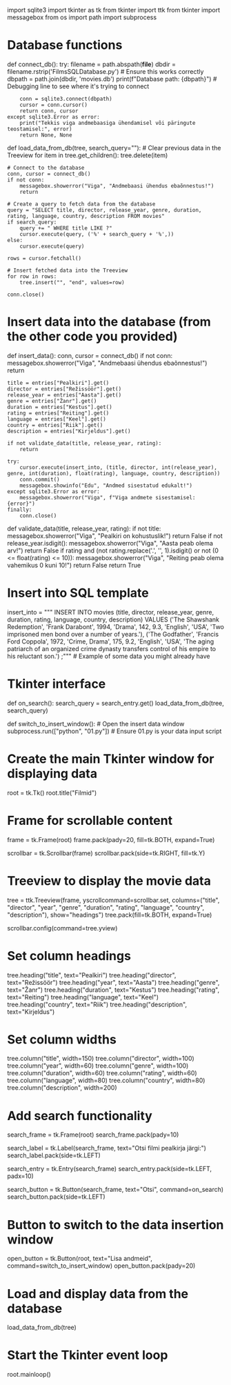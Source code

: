 import sqlite3
import tkinter as tk
from tkinter import ttk
from tkinter import messagebox
from os import path
import subprocess

# Database functions
def connect_db():
    try:
        filename = path.abspath(__file__)
        dbdir = filename.rstrip('FilmsSQLDatabase.py')  # Ensure this works correctly
        dbpath = path.join(dbdir, 'movies.db')
        print(f"Database path: {dbpath}")  # Debugging line to see where it's trying to connect

        conn = sqlite3.connect(dbpath)
        cursor = conn.cursor()
        return conn, cursor
    except sqlite3.Error as error:
        print("Tekkis viga andmebaasiga ühendamisel või päringute teostamisel:", error)
        return None, None

def load_data_from_db(tree, search_query=""):
    # Clear previous data in the Treeview
    for item in tree.get_children():
        tree.delete(item)

    # Connect to the database
    conn, cursor = connect_db()
    if not conn:
        messagebox.showerror("Viga", "Andmebaasi ühendus ebaõnnestus!")
        return
    
    # Create a query to fetch data from the database
    query = "SELECT title, director, release_year, genre, duration, rating, language, country, description FROM movies"
    if search_query:
        query += " WHERE title LIKE ?"
        cursor.execute(query, ('%' + search_query + '%',))
    else:
        cursor.execute(query)
    
    rows = cursor.fetchall()

    # Insert fetched data into the Treeview
    for row in rows:
        tree.insert("", "end", values=row)

    conn.close()

# Insert data into the database (from the other code you provided)
def insert_data():
    conn, cursor = connect_db()
    if not conn:
        messagebox.showerror("Viga", "Andmebaasi ühendus ebaõnnestus!")
        return

    title = entries["Pealkiri"].get()
    director = entries["Režissöör"].get()
    release_year = entries["Aasta"].get()
    genre = entries["Žanr"].get()
    duration = entries["Kestus"].get()
    rating = entries["Reiting"].get()
    language = entries["Keel"].get()
    country = entries["Riik"].get()
    description = entries["Kirjeldus"].get()

    if not validate_data(title, release_year, rating):
        return

    try:
        cursor.execute(insert_into, (title, director, int(release_year), genre, int(duration), float(rating), language, country, description))
        conn.commit()
        messagebox.showinfo("Edu", "Andmed sisestatud edukalt!")
    except sqlite3.Error as error:
        messagebox.showerror("Viga", f"Viga andmete sisestamisel: {error}")
    finally:
        conn.close()

def validate_data(title, release_year, rating):
    if not title:
        messagebox.showerror("Viga", "Pealkiri on kohustuslik!")
        return False
    if not release_year.isdigit():
        messagebox.showerror("Viga", "Aasta peab olema arv!")
        return False
    if rating and (not rating.replace('.', '', 1).isdigit() or not (0 <= float(rating) <= 10)):
        messagebox.showerror("Viga", "Reiting peab olema vahemikus 0 kuni 10!")
        return False
    return True

# Insert into SQL template
insert_into = """ 
INSERT INTO movies (title, director, release_year, genre, duration, rating, language, country, description) VALUES
('The Shawshank Redemption', 'Frank Darabont', 1994, 'Drama', 142, 9.3, 'English', 'USA', 'Two imprisoned men bond over a number of years.'),
('The Godfather', 'Francis Ford Coppola', 1972, 'Crime, Drama', 175, 9.2, 'English', 'USA', 'The aging patriarch of an organized crime dynasty transfers control of his empire to his reluctant son.')
;"""  # Example of some data you might already have

# Tkinter interface
def on_search():
    search_query = search_entry.get()
    load_data_from_db(tree, search_query)

def switch_to_insert_window():
    # Open the insert data window
    subprocess.run(["python", "01.py"])  # Ensure 01.py is your data input script

# Create the main Tkinter window for displaying data
root = tk.Tk()
root.title("Filmid")

# Frame for scrollable content
frame = tk.Frame(root)
frame.pack(pady=20, fill=tk.BOTH, expand=True)

scrollbar = tk.Scrollbar(frame)
scrollbar.pack(side=tk.RIGHT, fill=tk.Y)

# Treeview to display the movie data
tree = ttk.Treeview(frame, yscrollcommand=scrollbar.set, columns=("title", "director", "year", "genre", "duration", "rating", "language", "country", "description"), show="headings")
tree.pack(fill=tk.BOTH, expand=True)

scrollbar.config(command=tree.yview)

# Set column headings
tree.heading("title", text="Pealkiri")
tree.heading("director", text="Režissöör")
tree.heading("year", text="Aasta")
tree.heading("genre", text="Žanr")
tree.heading("duration", text="Kestus")
tree.heading("rating", text="Reiting")
tree.heading("language", text="Keel")
tree.heading("country", text="Riik")
tree.heading("description", text="Kirjeldus")

# Set column widths
tree.column("title", width=150)
tree.column("director", width=100)
tree.column("year", width=60)
tree.column("genre", width=100)
tree.column("duration", width=60)
tree.column("rating", width=60)
tree.column("language", width=80)
tree.column("country", width=80)
tree.column("description", width=200)

# Add search functionality
search_frame = tk.Frame(root)
search_frame.pack(pady=10)

search_label = tk.Label(search_frame, text="Otsi filmi pealkirja järgi:")
search_label.pack(side=tk.LEFT)

search_entry = tk.Entry(search_frame)
search_entry.pack(side=tk.LEFT, padx=10)

search_button = tk.Button(search_frame, text="Otsi", command=on_search)
search_button.pack(side=tk.LEFT)

# Button to switch to the data insertion window
open_button = tk.Button(root, text="Lisa andmeid", command=switch_to_insert_window)
open_button.pack(pady=20)

# Load and display data from the database
load_data_from_db(tree)

# Start the Tkinter event loop
root.mainloop()
